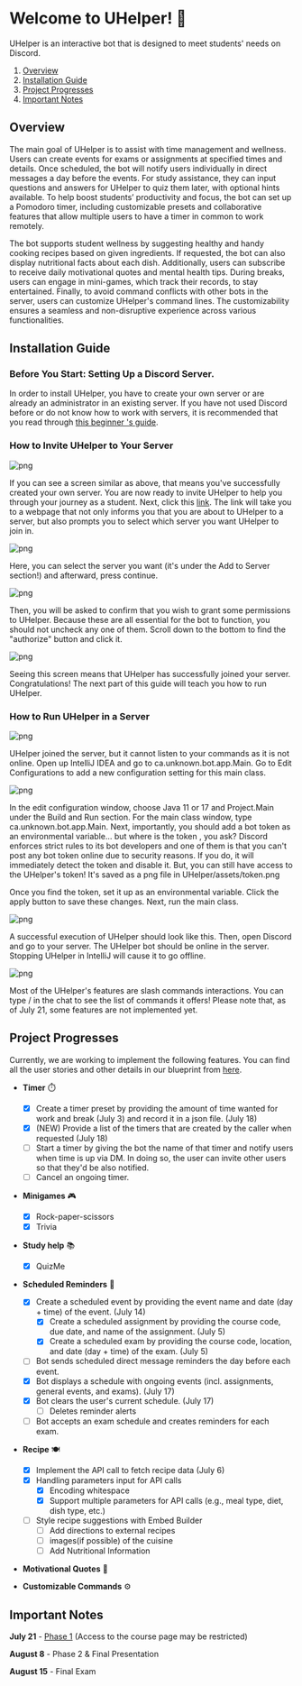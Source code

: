 # Welcome to UHelper! 🤖

UHelper is an interactive bot that is designed to meet students' needs on Discord. 

1. [Overview](#overview)
2. [Installation Guide](#installation-guide)
3. [Project Progresses](#project-progresses)
4. [Important Notes](#important-notes)


## Overview

The main goal of UHelper is to assist with time management and wellness. 
Users can create events for exams or assignments at specified times and details. Once scheduled, 
the bot will notify users individually in direct messages a day before the events. 
For study assistance, they can input questions and answers for UHelper to quiz them later, 
with optional hints available. To help boost students’ productivity and focus, 
the bot can set up a Pomodoro timer, including customizable presets and collaborative features that 
allow multiple users to have a timer in common to work remotely.

The bot supports student wellness by suggesting healthy and handy cooking recipes based on given 
ingredients. If requested, the bot can also display nutritional facts about each dish. Additionally,
users can subscribe to receive daily motivational quotes and mental health tips. During breaks, 
users can engage in mini-games, which track their records, to stay entertained. Finally, 
to avoid command conflicts with other bots in the server, users can customize UHelper's command 
lines. The customizability ensures a seamless and non-disruptive experience across various 
functionalities.

## Installation Guide

### Before You Start: Setting Up a Discord Server.

In order to install UHelper, you have to create your own server or are already an administrator in 
an existing server. If you have not used Discord before or do not know how to work with servers, it 
is recommended that you read through [this beginner
's guide](https://support.discord.com/hc/en-us/articles/360045138571-Beginner-s-Guide-to-Discord#h_efc9b7bc-47bc-4212-8b9c-c0fa76573cfe).

### How to Invite UHelper to Your Server

![png](assets/0.png)

If you can see a screen similar as above, that means you've successfully created your own server. 
You are now ready to invite UHelper to help you through your journey as a student. Next, click this 
[link](https://discord.com/oauth2/authorize?client_id=1253813199397191863&permissions=1126727225142272&integration_type=0&scope=bot). The link will take you to a webpage that not only informs you that you are about to 
UHelper to a server, but also prompts you to select which server you want UHelper to join in. 

![png](assets/1.png)

Here, you can select the server you want (it's under the Add to Server section!) and afterward, 
press continue.

![png](assets/2.png)

Then, you will be asked to confirm that you wish to grant some permissions to UHelper. Because these 
are all essential for the bot to function, you should not uncheck any one of them. Scroll
down to the bottom to find the "authorize" button and click it.

![png](assets/3.png)

Seeing this screen means that UHelper has successfully joined your server. Congratulations! The next
part of this guide will teach you how to run UHelper.

### How to Run UHelper in a Server

![png](assets/4.png)

UHelper joined the server, but it cannot listen to your commands as it is not online. Open up 
IntelliJ IDEA and go to ca.unknown.bot.app.Main. Go to Edit Configurations to add a new configuration
setting for this main class.

![png](assets/5.png)

In the edit configuration window, choose Java 11 or 17 and Project.Main under the Build and Run section.
For the main class window, type ca.unknown.bot.app.Main. Next, importantly, you should add a bot 
token as an environmental variable... but where is the token , you ask? Discord enforces 
strict rules to its bot developers and one of them is that you can't post
any bot token online due to security reasons. If you do, it will immediately detect the token and 
disable it. But, you can still have access to the UHelper's token! It's saved as a png file in 
UHelper/assets/token.png

Once you find the token, set it up as an environmental variable. Click the apply button to save 
these changes. Next, run the main class. 

![png](assets/6.png)

A successful execution of UHelper should look like this. Then, open Discord and go to your server.
The UHelper bot should be online in the server. Stopping UHelper in IntelliJ will cause it to go offline.

![png](assets/7.png)

Most of the UHelper's features are slash commands interactions. You can type / in the chat to see 
the list of commands it offers! Please note that, as of July 21, some features are not implemented 
yet.


## Project Progresses
Currently, we are working to implement the following features. 
You can find all the user stories and other details in our blueprint from [here](https://docs.google.com/document/d/1OcYBGoSZbEqtA47CwSlzFe1wVuZo28Xl-FKUkS_0AUI/edit#heading=h.rwi1fv3j8vi2).

- **Timer** ⏱️
  - [X] Create a timer preset by providing the amount of time wanted for work and break (July 3)
  and record it in a json file. (July 18)
  - [X] (NEW) Provide a list of the timers that are created by the caller when requested (July 18)
  - [ ] Start a timer by giving the bot the name of that timer and notify users when time is up 
  via DM. In doing so, the user can invite other users so that they'd be also notified.
  - [ ] Cancel an ongoing timer.

- **Minigames** 🎮
  - [X] Rock-paper-scissors
  - [X] Trivia

- **Study help** 📚
  - [X] QuizMe

- **Scheduled Reminders** 📅
  - [X] Create a scheduled event by providing the event name and date (day + time) of the event. (July 14)
    - [X] Create a scheduled assignment by providing the course code, due date, and name of the assignment. (July 5)
    - [X] Create a scheduled exam by providing the course code, location, and date (day + time) of the exam. (July 5)
  - [ ] Bot sends scheduled direct message reminders the day before each event.
  - [X] Bot displays a schedule with ongoing events (incl. assignments, general events, and exams). (July 17)
  - [X] Bot clears the user's current schedule. (July 17)
    - [ ] Deletes reminder alerts
  - [ ] Bot accepts an exam schedule and creates reminders for each exam.

- **Recipe** 🍽️
  - [X] Implement the API call to fetch recipe data (July 6)
  - [X] Handling parameters input for API calls
    - [X] Encoding whitespace
    - [X] Support multiple parameters for API calls (e.g., meal type, diet, dish type, etc.) 
  - [ ] Style recipe suggestions with Embed Builder
    - [ ] Add directions to external recipes
    - [ ] images(if possible) of the cuisine 
    - [ ] Add Nutritional Information

- **Motivational Quotes** 💪

- **Customizable Commands** ⚙️


## Important Notes

**July 21** - [Phase 1](https://q.utoronto.ca/courses/345741/pages/phase-1-10-percent?module_item_id=5764241)
(Access to the course page may be restricted)

**August 8** - Phase 2 & Final Presentation

**August 15** - Final Exam
